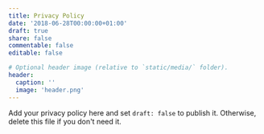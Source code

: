 ```yaml
---
title: Privacy Policy
date: '2018-06-28T00:00:00+01:00'
draft: true
share: false
commentable: false
editable: false

# Optional header image (relative to `static/media/` folder).
header:
  caption: ''
  image: 'header.png'
---
```


Add your privacy policy here and set `draft: false` to publish it. Otherwise, delete this file if you don't need it.
